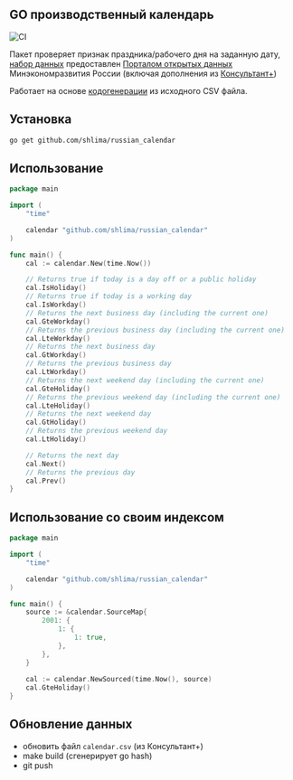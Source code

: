 ## GO производственный календарь

![CI](https://github.com/shlima/russian_calendar/actions/workflows/test.yml/badge.svg)

Пакет проверяет признак праздника/рабочего дня на заданную дату,
[набор данных](https://github.com/shlima/russian_calendar/blob/master/calendar.csv)
предоставлен [Порталом открытых данных](https://data.gov.ru/opendata/7708660670-proizvcalendar)
Минэкономразвития России (включая дополнения
из [Консультант+](http://www.consultant.ru/law/ref/calendar/proizvodstvennye/))

Работает на основе [кодогенерации](https://github.com/shlima/russian_calendar/blob/master/bin/build.rb) из исходного CSV
файла.

## Установка
```bash
go get github.com/shlima/russian_calendar
```

## Использование

```go
package main

import (
	"time"

	calendar "github.com/shlima/russian_calendar"
)

func main() {
	cal := calendar.New(time.Now())

	// Returns true if today is a day off or a public holiday 
	cal.IsHoliday()
	// Returns true if today is a working day
	cal.IsWorkday()
	// Returns the next business day (including the current one)
	cal.GteWorkday()
	// Returns the previous business day (including the current one)
	cal.LteWorkday()
	// Returns the next business day
	cal.GtWorkday()
	// Returns the previous business day
	cal.LtWorkday()
	// Returns the next weekend day (including the current one)
	cal.GteHoliday()
	// Returns the previous weekend day (including the current one)
	cal.LteHoliday()
	// Returns the next weekend day
	cal.GtHoliday()
	// Returns the previous weekend day
	cal.LtHoliday()

	// Returns the next day
	cal.Next()
	// Returns the previous day
	cal.Prev()
}
```

## Использование со своим индексом

```go
package main

import (
	"time"

	calendar "github.com/shlima/russian_calendar"
)

func main() {
	source := &calendar.SourceMap{
		2001: {
			1: {
				1: true,
			},
		},
	}
	
	cal := calendar.NewSourced(time.Now(), source)
	cal.GteHoliday()
}
```

## Обновление данных

* обновить файл `calendar.csv` (из Консультант+)
* make build (сгенерирует go hash)
* git push
